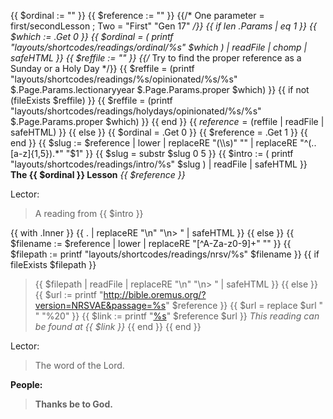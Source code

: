 {{ $ordinal := "" }}
{{ $reference := "" }}
{{/* One parameter = first/secondLesson ; Two = "First" "Gen 17" */}}
{{ if len .Params | eq 1 }}
    {{ $which := .Get 0 }}
    {{ $ordinal = ( printf "layouts/shortcodes/readings/ordinal/%s" $which ) | readFile | chomp | safeHTML }}
	{{ $reffile := "" }}
	{{/* Try to find the proper reference as a Sunday or a Holy Day */}}
	{{ $reffile = (printf "layouts/shortcodes/readings/%s/opinionated/%s/%s" $.Page.Params.lectionaryyear $.Page.Params.proper $which) }}
	{{ if  not (fileExists $reffile) }}
		{{ $reffile = (printf "layouts/shortcodes/readings/holydays/opinionated/%s/%s" $.Page.Params.proper $which) }}
    {{ end }}
    {{ $reference = ($reffile | readFile | safeHTML) }}
{{ else }}
    {{ $ordinal = .Get 0 }}
    {{ $reference = .Get 1 }}
{{ end }}
{{ $slug := $reference | lower | replaceRE "(\\s)" "" | replaceRE "^(..[a-z]{1,5}).*"  "$1" }}
{{ $slug = substr $slug 0 5 }}
{{ $intro := ( printf "layouts/shortcodes/readings/intro/%s" $slug ) | readFile | safeHTML }}
**The {{ $ordinal }} Lesson**
_{{  $reference  }}_

Lector:
> A reading from {{ $intro }}

{{ with .Inner }}
{{ . | replaceRE "\n" "\n> " | safeHTML }}
{{ else }}
    {{ $filename := $reference | lower | replaceRE "[^A-Za-z0-9]+" "" }}
    {{ $filepath := printf "layouts/shortcodes/readings/nrsv/%s" $filename }}
	{{ if fileExists $filepath }}
> {{ $filepath | readFile | replaceRE "\n" "\n> " | safeHTML  }}
    {{ else }}
        {{ $url := printf "http://bible.oremus.org/?version=NRSVAE&passage=%s" $reference }}
        {{ $url = replace $url " " "%20" }}
        {{ $link := printf "[%s](%s)" $reference $url }}
> _This reading can be found at {{ $link }}_
    {{ end }}
{{ end }}

Lector:
> The word of the Lord.

**People:**
> **Thanks be to God.**

